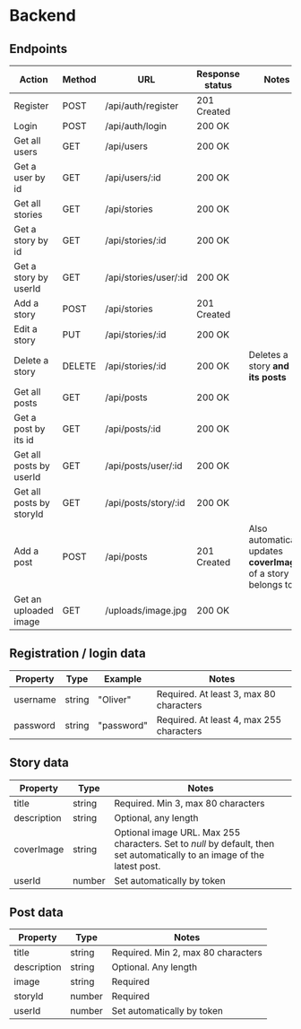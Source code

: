 # Backend

## Endpoints

Action | Method | URL | Response status | Notes
------------ | ------------- | ------------ | ------------ | --------------
Register | POST | /api/auth/register | 201 Created
Login | POST | /api/auth/login | 200 OK
Get all users | GET | /api/users | 200 OK
Get a user by id | GET | /api/users/:id | 200 OK
Get all stories | GET | /api/stories | 200 OK
Get a story by id | GET | /api/stories/:id | 200 OK
Get a story by userId | GET | /api/stories/user/:id | 200 OK
Add a story | POST | /api/stories | 201 Created
Edit a story | PUT | /api/stories/:id | 200 OK
Delete a story | DELETE | /api/stories/:id | 200 OK | Deletes a story __and all its posts__
Get all posts | GET | /api/posts | 200 OK
Get a post by its id | GET | /api/posts/:id | 200 OK
Get all posts by userId | GET | /api/posts/user/:id | 200 OK
Get all posts by storyId | GET | /api/posts/story/:id | 200 OK
Add a post | POST | /api/posts | 201 Created | Also automatically updates __coverImage__ of a story it belongs to.
Get an uploaded image | GET | /uploads/image.jpg | 200 OK



## Registration / login data
Property | Type | Example | Notes
------------ | ------------- | ------------ | ------------
username | string | "Oliver" | Required. At least 3, max 80 characters
password | string | "password" | Required. At least 4, max 255 characters


## Story data
Property | Type | Notes
------------ | ------------- | ------------
title | string | Required. Min 3, max 80 characters
description | string | Optional, any length
coverImage | string | Optional image URL. Max 255 characters. Set to *null* by default, then set automatically to an image of the latest post.
userId | number | Set automatically by token


## Post data
Property | Type | Notes
------------ | ------------- | ------------
title | string | Required. Min 2, max 80 characters
description | string | Optional. Any length
image | string | Required
storyId | number | Required
userId | number | Set automatically by token
